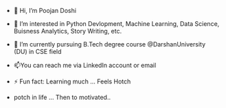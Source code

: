 - 👋 Hi, I’m Poojan Doshi
- 👀 I’m interested in Python Devlopment, Machine Learning, Data Science, Buisness Analytics, Story Writing, etc.
- 🌱 I’m currently pursuing B.Tech degree course @DarshanUniversity (DU) in CSE field

- 📫You can reach me via LinkedIn account or email
  
- ⚡ Fun fact: Learning much ... Feels Hotch
- potch in life ... Then to motivated..

<!---
PoojanDoshi11/PoojanDoshi11 is a ✨ special ✨ repository because its `README.md` (this file) appears on your GitHub profile.
You can click the Preview link to take a look at your changes.
--->
